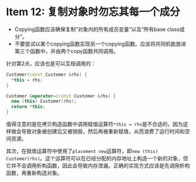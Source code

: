 # Item 12: 复制对象时勿忘其每一个成分

* Copying函数应该确保复制“对象内的所有成员变量”以及“所有base class成分”。
* 不要尝试以某个copying函数实现另一个copying函数。应该将共同机能放进第三个函数中，并由两个copy函数共同调用。

针对第2点，应该也是可以互相调用的：

```cpp
Customer(const Customer &rhs) { 
  *this = rhs;
}

Customer &operator=(const Customer &rhs) {
  new (this) Customer(rhs);
  return *this;
}
```


值得注意的是在拷贝构造函数中调用赋值运算符`*this = rhs`是不合适的，因为这样做会导致对象被创建后又被销毁，然后再被重新赋值，从而浪费了运行时间和空间资源。

其次，在赋值运算符中使用了`placement new`运算符，即`new (this) Customer(rhs)`。这个运算符可以在已经分配的内存地址上构造一个新的对象，但它并不会调用析构函数，因此会导致内存泄漏。正确的实现方式应该是先调用析构函数，再重新构造对象。